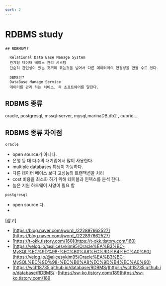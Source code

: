 ```yaml
---
sort: 2
---
```


# RDBMS study

```note
## RDBMS란?

  Relational Data Base Manage System
  관계형 데이터 베이스 관리 시스템
  단순히 관련성이 있는 것끼리 묶는것을 넘어서 다른 데이터와의 연결성을 만들 수도 있다. 

  DBMS란?
  DataBase Manage Service 
  데이터를 관리 하는 서비스, 즉 소프트웨어를 말한다. 

```

## RDBMS 종류 
 oracle, postgresql, mssql-server, mysql,marinaDB,db2 , cubrid....

## RDBMS 종류 차이점 

`oracle`
 - open source가 아니다. 
 - 은행 등 대 다수의 대기업에서 많이 사용한다. 
 - multiple databases 튜닝이 가능하다. 
 - 다른 데이터 베이스 보다 고성능의 트랜잭션을 처리 
 - cost 비용을 최소화 하기 위해 테이블과 인덱스를 분석 한다. 
 - 높은 지원 하드웨어 사양이 필요 함 

 `postgresql`
 - open source 다. 
 - 



[참고]
- [https://blog.naver.com/jword_/222897662527](https://blog.naver.com/jword_/222897662527)
- [https://t-okk.tistory.com/160](https://t-okk.tistory.com/160)
- [https://velog.io/@alicesykim95/Oracle%EA%B3%BC-MySQL%EC%9D%98-%EC%B0%A8%EC%9D%B4%EC%A0%90](https://velog.io/@alicesykim95/Oracle%EA%B3%BC-MySQL%EC%9D%98-%EC%B0%A8%EC%9D%B4%EC%A0%90)
- [https://wch18735.github.io/database/RDBMS/]https://wch18735.github.io/database/RDBMS/
-[https://sw-ko.tistory.com/189]https://sw-ko.tistory.com/189
